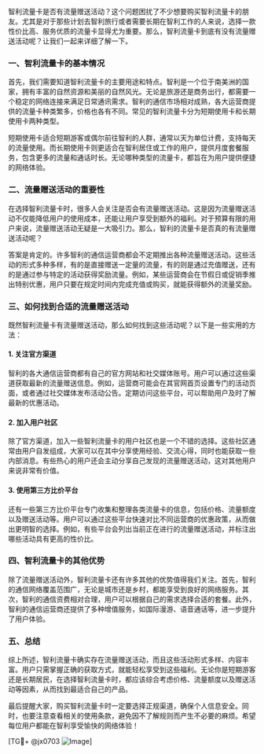 智利流量卡是否有流量赠送活动？这个问题困扰了不少想要购买智利流量卡的朋友。尤其是对于那些计划去智利旅行或者需要长期在智利工作的人来说，选择一款性价比高、服务优质的流量卡显得尤为重要。那么，智利流量卡到底有没有流量赠送活动呢？让我们一起来详细了解一下。

### 一、智利流量卡的基本情况

首先，我们需要知道智利流量卡的主要用途和特点。智利是一个位于南美洲的国家，拥有丰富的自然资源和美丽的自然风光。无论是旅游还是商务出行，都需要一个稳定的网络连接来满足日常通讯需求。智利的通信市场相对成熟，各大运营商提供的流量卡种类繁多，价格也各有不同。常见的智利流量卡分为短期使用卡和长期使用卡两种类型。

短期使用卡适合短期游客或偶尔前往智利的人群，通常以天为单位计费，支持每天的流量使用。而长期使用卡则更适合在智利居住或工作的用户，提供月度套餐服务，包含更多的流量和通话时长。无论哪种类型的流量卡，都旨在为用户提供便捷的网络体验。

### 二、流量赠送活动的重要性

在选择智利流量卡时，很多人会关注是否会有流量赠送活动。这是因为流量赠送活动不仅能降低用户的使用成本，还能让用户享受到额外的福利。对于预算有限的用户来说，流量赠送活动无疑是一大吸引力。那么，智利的流量卡是否真的有流量赠送活动呢？

答案是肯定的。许多智利的通信运营商都会不定期推出各种流量赠送活动。这些活动的形式多种多样，有的是直接赠送一定量的流量，有的则是通过充值赠送，还有的是通过参与特定的活动获得奖励流量。例如，某些运营商会在节假日或促销季推出特别优惠，用户只要在规定时间内完成充值或购买，就能获得额外的流量奖励。

### 三、如何找到合适的流量赠送活动

既然智利流量卡有流量赠送活动，那么如何找到这些活动呢？以下是一些实用的方法：

#### 1. 关注官方渠道

智利的各大通信运营商都有自己的官方网站和社交媒体账号。用户可以通过这些渠道获取最新的流量赠送信息。例如，运营商可能会在其官网首页设置专门的活动页面，或者通过社交媒体发布活动公告。定期访问这些平台，可以帮助用户及时了解最新的优惠活动。

#### 2. 加入用户社区

除了官方渠道，加入一些智利流量卡的用户社区也是一个不错的选择。这些社区通常由用户自发组成，大家可以在其中分享使用经验、交流心得，同时也能获取一些内部消息。有些热心的用户还会主动分享自己发现的流量赠送活动，这对其他用户来说非常有价值。

#### 3. 使用第三方比价平台

还有一些第三方比价平台专门收集和整理各类流量卡的信息，包括价格、流量额度以及赠送活动等。用户可以通过这些平台快速对比不同运营商的优惠政策，从而做出更明智的选择。例如，有些平台会列出当前正在进行的流量赠送活动，并标注出哪些活动具有更高的性价比。

### 四、智利流量卡的其他优势

除了流量赠送活动外，智利流量卡还有许多其他的优势值得我们关注。首先，智利的通信网络覆盖范围广，无论是城市还是乡村，都能享受到良好的网络服务。其次，智利的通信资费相对合理，用户可以根据自己的需求选择合适的套餐。此外，智利的通信运营商还提供了多种增值服务，如国际漫游、语音通话等，进一步提升了用户体验。

### 五、总结

综上所述，智利流量卡确实存在流量赠送活动，而且这些活动形式多样、内容丰富。用户只需掌握正确的获取方式，就能轻松享受到这些福利。无论你是短期游客还是长期居民，在选择智利流量卡时，都应该综合考虑价格、流量额度以及赠送活动等因素，从而找到最适合自己的产品。

最后提醒大家，购买智利流量卡时一定要选择正规渠道，确保个人信息安全。同时，也要注意查看相关的使用条款，避免因不了解规则而产生不必要的麻烦。希望每位用户都能在智利享受愉快的网络体验！

[TG💪+ @jx0703 ![Image](https://github.com/user-attachments/assets/dbca1d08-cadb-493c-b0ec-ad6f7a83f270)]